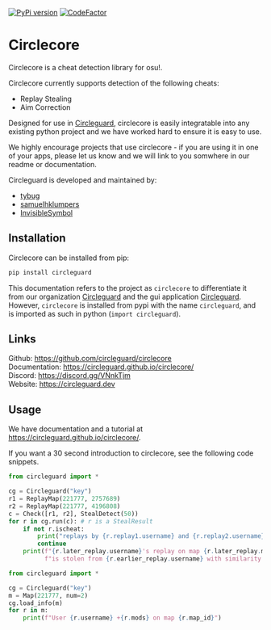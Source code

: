 [![PyPi version](https://badge.fury.io/py/circleguard.svg)](https://pypi.org/project/circleguard/)
[![CodeFactor](https://www.codefactor.io/repository/github/circleguard/circlecore/badge)](https://www.codefactor.io/repository/github/circleguard/circlecore)
# Circlecore

Circlecore is a cheat detection library for osu!.

Circlecore currently supports detection of the following cheats:

* Replay Stealing
* Aim Correction

Designed for use in [Circleguard](https://github.com/circleguard/circleguard), circlecore is easily integratable into any existing python project and we have worked hard to ensure it is easy to use.

We highly encourage projects that use circlecore - if you are using it in one of your apps, please let us know and we will link to you somwhere in our readme or documentation.

Circleguard is developed and maintained by:

* [tybug](https://github.com/tybug)
* [samuelhklumpers](https://github.com/samuelhklumpers)
* [InvisibleSymbol](https://github.com/InvisibleSymbol)

## Installation

Circlecore can be installed from pip:

```bash
pip install circleguard
```

This documentation refers to the project as `circlecore` to differentiate it from our organization [Circleguard](https://github.com/circleguard) and the gui application [Circleguard](https://github.com/circleguard/circleguard). However, `circlecore` is installed from pypi with the name `circleguard`, and is imported as such in python (`import circleguard`).

## Links

Github: <https://github.com/circleguard/circlecore> <br/>
Documentation: <https://circleguard.github.io/circlecore/> <br/>
Discord: <https://discord.gg/VNnkTjm> <br/>
Website: <https://circleguard.dev> <br/>


## Usage

We have documentation and a tutorial at <https://circleguard.github.io/circlecore/>.

If you want a 30 second introduction to circlecore, see the following code snippets.

```python
from circleguard import *

cg = Circleguard("key")
r1 = ReplayMap(221777, 2757689)
r2 = ReplayMap(221777, 4196808)
c = Check([r1, r2], StealDetect(50))
for r in cg.run(c): # r is a StealResult
    if not r.ischeat:
        print("replays by {r.replay1.username} and {r.replay2.username} are not stolen")
        continue
    print(f"{r.later_replay.username}'s replay on map {r.later_replay.map_id} +{r.later_replay.mods}"
          f"is stolen from {r.earlier_replay.username} with similarity {r.similarity}")
```

```python
from circleguard import *

cg = Circleguard("key")
m = Map(221777, num=2)
cg.load_info(m)
for r in m:
    print(f"User {r.username} +{r.mods} on map {r.map_id}")
```
